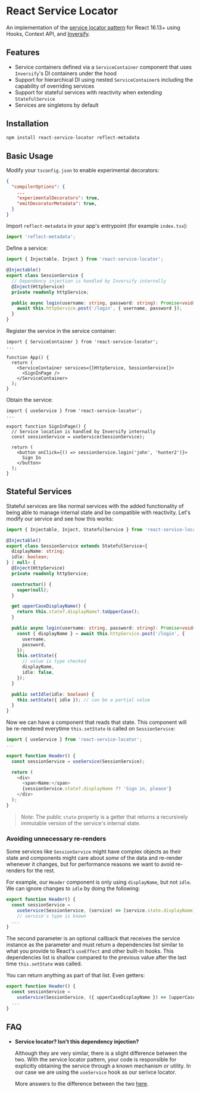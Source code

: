 # React Service Locator

An implementation of the [service locator pattern](https://en.wikipedia.org/wiki/Service_locator_pattern) for React 16.13+ using Hooks, Context API, and [Inversify](https://github.com/inversify).

## Features

- Service containers defined via a `ServiceContainer` component that uses `Inversify`'s DI containers under the hood
- Support for hierarchical DI using nested `ServiceContainer`s including the capability of overriding services
- Support for stateful services with reactivity when extending `StatefulService`
- Services are singletons by default

## Installation

```bash
npm install react-service-locator reflect-metadata
```

## Basic Usage

Modify your `tsconfig.json` to enable experimental decorators:

```json
{
  "compilerOptions": {
    ...
    "experimentalDecorators": true,
    "emitDecoratorMetadata": true,
  }
}
```

Import `reflect-metadata` in your app's entrypoint (for example `index.tsx`):

```ts
import 'reflect-metadata';
```

Define a service:

```ts
import { Injectable, Inject } from 'react-service-locator';

@Injectable()
export class SessionService {
  // Dependency injection is handled by Inversify internally
  @Inject(HttpService)
  private readonly httpService;

  public async login(username: string, password: string): Promise<void> {
    await this.httpService.post('/login', { username, password });
  }
}
```

Register the service in the service container:

```tsx
import { ServiceContainer } from 'react-service-locator';
...

function App() {
  return (
    <ServiceContainer services={[HttpService, SessionService]}>
      <SignInPage />
    </ServiceContainer>
  );
}
```

Obtain the service:

```tsx
import { useService } from 'react-service-locator';
...

export function SignInPage() {
  // Service location is handled by Inversify internally
  const sessionService = useService(SessionService);

  return (
    <button onClick={() => sessionService.login('john', 'hunter2')}>
      Sign In
    </button>
  );
}
```

## Stateful Services

Stateful services are like normal services with the added functionality of being able to manage internal state and be compatible with reactivity. Let's modify our service and see how this works:

```ts
import { Injectable, Inject, StatefulService } from 'react-service-locator';

@Injectable()
export class SessionService extends StatefulService<{
  displayName: string;
  idle: boolean;
} | null> {
  @Inject(HttpService)
  private readonly httpService;

  constructor() {
    super(null);
  }

  get upperCaseDisplayName() {
    return this.state?.displayName?.toUpperCase();
  }

  public async login(username: string, password: string): Promise<void> {
    const { displayName } = await this.httpService.post('/login', {
      username,
      password,
    });
    this.setState({
      // value is type checked
      displayName,
      idle: false,
    });
  }

  public setIdle(idle: boolean) {
    this.setState({ idle }); // can be a partial value
  }
}
```

Now we can have a component that reads that state. This component will be re-rendered everytime `this.setState` is called on `SessionService`:

```ts
import { useService } from 'react-service-locator';
...

export function Header() {
  const sessionService = useService(SessionService);

  return (
    <div>
      <span>Name:</span>
      {sessionService.state?.displayName ?? 'Sign in, please'}
    </div>
  );
}
```

> _Note:_ The public `state` property is a getter that returns a recursively immutable version of the service's internal state.

### Avoiding unnecessary re-renders

Some services like `SessionService` might have complex objects as their state and components might care about _some_ of the data and re-render whenever it changes, but for performance reasons we want to avoid re-renders for the rest.

For example, our `Header` component is only using `displayName`, but not `idle`. We can ignore changes to `idle` by doing the following:

```ts
export function Header() {
  const sessionService =
    useService(SessionService, (service) => [service.state.displayName]);
    // service's type is known
  ...
}
```

The second parameter is an optional callback that receives the service instance as the parameter and must return a dependencies list similar to what you provide to React's `useEffect` and other built-in hooks. This dependencies list is shallow compared to the previous value after the last time `this.setState` was called.

You can return anything as part of that list. Even getters:

```ts
export function Header() {
  const sessionService =
    useService(SessionService, ({ upperCaseDisplayName }) => [upperCaseDisplayName]);
  ...
}
```

## FAQ

- **Service locator? Isn't this dependency injection?**

  Although they are very similar, there is a slight difference between the two. With the service locator pattern, your code is responsible for explicitly obtaining the service through a known mechanism or utility. In our case we are using the `useService` hook as our serivce locator.

  More answers to the difference between the two [here](https://stackoverflow.com/questions/1557781/whats-the-difference-between-the-dependency-injection-and-service-locator-patte).
